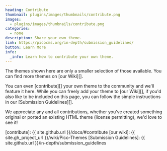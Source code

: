 ```yaml
---
heading: Contribute
thumbnail: plugins/images/thumbnails/contribute.png
images:
  - plugins/images/thumbnails/contribute.png
categories:
  - none
description: Share your own theme.
link: https://picocms.org/in-depth/submission_guidelines/
button: Learn More
info:
  _info: Learn how to contribute your own theme.
---
```


The themes shown here are only a smaller selection of those available.  You can find more themes on [our Wiki][].

You can even [contribute][] your own theme to the community and we'll feature it here.  While you can freely add your theme to [our Wiki][], if you'd also like to be included on this page, you can follow the simple instructions in our [Submission Guidelines][].

We appreciate any and all contributions, whether you've created something original or ported an existing HTML theme (license permitting), we'd love to see it!

[contribute]: {{ site.github.url }}/docs/#contribute
[our wiki]: {{ site.gh_project_url }}/wiki/Pico-Themes
[Submission Guidelines]: {{ site.github.url }}/in-depth/submission_guidelines
